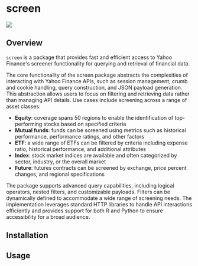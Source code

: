 # screen

[![](https://github.com/jasonjfoster/screen/actions/workflows/check-standard.yaml/badge.svg)](https://github.com/jasonjfoster/screen/actions/workflows/check-standard.yaml)

## Overview

`screen` is a package that provides fast and efficient access to Yahoo Finance's screener functionality for querying and retrieval of financial data.

The core functionality of the screen package abstracts the complexities of interacting with Yahoo Finance APIs, such as session management, crumb and cookie handling, query construction, and JSON payload generation. This abstraction allows users to focus on filtering and retrieving data rather than managing API details. Use cases include screening across a range of asset classes:

* **Equity**: coverage spans 50 regions to enable the identification of top-performing stocks based on specified criteria
* **Mutual funds**: funds can be screened using metrics such as historical performance, performance ratings, and other factors
* **ETF**: a wide range of ETFs can be filtered by criteria including expense ratio, historical performance, and additional attributes
* **Index**: stock market indices are available and often categorized by sector, industry, or the overall market
* **Future**: futures contracts can be screened by exchange, price percent changes, and regional specifications

The package supports advanced query capabilities, including logical operators, nested filters, and customizable payloads. Filters can be dynamically defined to accommodate a wide range of screening needs. The implementation leverages standard HTTP libraries to handle API interactions efficiently and provides support for both R and Python to ensure accessibility for a broad audience.

## Installation

## Usage
